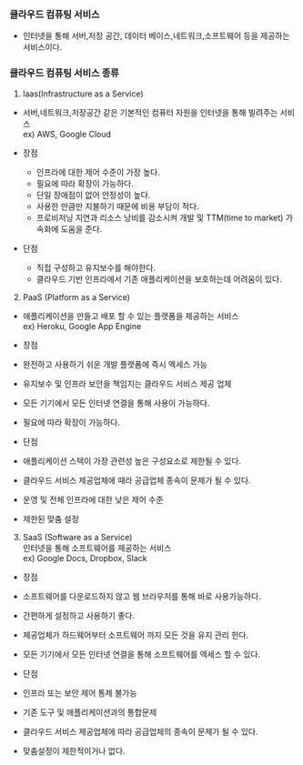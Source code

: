 ### 클라우드 컴퓨팅 서비스
- 인터넷을 통해 서버,저장 공간, 데이터 베이스,네트워크,소프트웨어 등을 제공하는 서비스이다.

### 클라우드 컴퓨팅 서비스 종류
1. laas(Infrastructure as a Service)  
 - 서버,네트워크,저장공간 같은 기본적인 컴퓨터 자원을 인터넷을 통해 빌려주는 서비스  
ex) AWS, Google Cloud
- 장점  
  - 인프라에 대한 제어 수준이 가장 높다.  
  - 필요에 따라 확장이 가능하다.  
  - 단일 장애점이 없어 안정성이 높다.  
  - 사용한 만큼만 지불하기 때문에 비용 부담이 적다.  
  - 프로비저닝 지연과 리소스 낭비를 감소시켜 개발 및 TTM(time to market) 가속화에 도움을 준다.  

- 단점  
  - 직접 구성하고 유지보수를 해야한다.  
  - 클라우드 기반 인프라에서 기존 애플리케이션을 보호하는데 어려움이 있다.  

2. PaaS (Platform as a Service)
 - 애플리케이션을 만들고 배포 할 수 있는 플랫폼을 제공하는 서비스  
ex) Heroku, Google App Engine
- 장점  
 - 완전하고 사용하기 쉬운 개발 플랫폼에 즉시 엑세스 가능  
 - 유지보수 및 인프라 보안을 책임지는 클라우드 서비스 제공 업체  
 - 모든 기기에서 모든 인터넷 연결을 통해 사용이 가능하다.  
 - 필요에 따라 확장이 가능하다.  

- 단점  
 - 애플리케이션 스택이 가장 관련성 높은 구성요소로 제한될 수 있다.  
 - 클라우드 서비스 제공업체에 때라 공급업체 종속이 문제가 될 수 있다.  
 - 운영 및 전체 인프라에 대한 낮은 제어 수준  
 - 제한된 맞춤 설정  

3. SaaS (Software as a Service)  
   인터넷을 통해 소프트웨어를 제공하는 서비스   
ex) Google Docs, Dropbox, Slack
- 장점  
 - 소프트웨어를 다운로드하지 않고 웹 브라우저를 통해 바로 사용가능하다.  
 - 간편하게 설정하고 사용하기 좋다.  
 - 제공업체가 하드웨어부터 소프트웨어 까지 모든 것을 유지 관리 한다.  
 - 모든 기기에서 모든 인터넷 연결을 통해 소프트웨어를 엑세스 할 수 있다.  

- 단점  
 - 인프라 또는 보안 제어 통제 불가능  
 - 기존 도구 및 애플리케이션과의 통합문제  
 - 클라우드 서비스 제공업체에 따라 공급업체의 종속이 문제가 될 수 있다.  
 - 맞춤설정이 제한적이거나 없다.  
 
